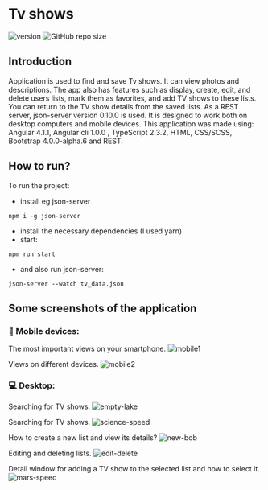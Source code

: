 # Tv shows
![version](https://img.shields.io/badge/angular%20compiler%20cli%20version-4.1.1-blue?style=plastic) ![GitHub repo size](https://img.shields.io/github/repo-size/anmk/tv-shows?style=plastic)
## Introduction
Application is used to find and save Tv shows. It can view photos and descriptions. The app also has features such as display, create, edit, and delete users lists, mark them as favorites, and add TV shows to these lists. You can return to the TV show details from the saved lists. As a REST server, json-server version 0.10.0 is used. It is designed to work both on desktop computers and mobile devices. This application was made using: Angular 4.1.1, Angular cli 1.0.0 , TypeScript 2.3.2, HTML, CSS/SCSS, Bootstrap 4.0.0-alpha.6 and REST.
## How to run?
To run the project:
* install eg json-server
```
npm i -g json-server
```
* install the necessary dependencies (I used yarn)
* start:
```
npm run start
```
* and also run json-server:
```
json-server --watch tv_data.json
```
## Some screenshots of the application
### :iphone: Mobile devices: 

The most important views on your smartphone.
![mobile1](https://cloud.githubusercontent.com/assets/5839775/26264919/e5f2c31e-3cde-11e7-8c28-2f332dde64a2.jpg)

Views on different devices.
![mobile2](https://cloud.githubusercontent.com/assets/5839775/26264950/0a0b7692-3cdf-11e7-9df5-80555d66fb09.jpg)

### :computer: Desktop:

Searching for TV shows.
![empty-lake](https://cloud.githubusercontent.com/assets/5839775/26264419/0f0e83e8-3cdd-11e7-9482-d770487de8b8.jpg)

Searching for TV shows.
![science-speed](https://cloud.githubusercontent.com/assets/5839775/26264771/477b813a-3cde-11e7-85be-9c42708bffc9.jpg)

How to create a new list and view its details?
![new-bob](https://cloud.githubusercontent.com/assets/5839775/26264888/c6e517b0-3cde-11e7-81a9-d84eaadc15df.jpg)

Editing and deleting lists.
![edit-delete](https://cloud.githubusercontent.com/assets/5839775/26264861/a73a642e-3cde-11e7-8aac-4adb60a2fb76.jpg)

Detail window for adding a TV show to the selected list and how to select it.
![mars-speed](https://cloud.githubusercontent.com/assets/5839775/26264974/3b5be920-3cdf-11e7-83e2-f71106cbcccf.jpg)
